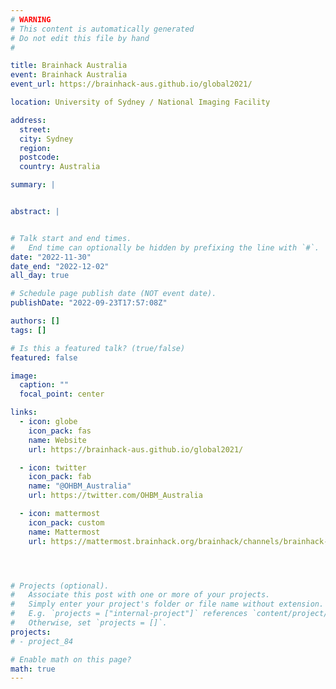```yaml
---
# WARNING
# This content is automatically generated
# Do not edit this file by hand
#

title: Brainhack Australia
event: Brainhack Australia
event_url: https://brainhack-aus.github.io/global2021/

location: University of Sydney / National Imaging Facility

address:
  street:
  city: Sydney
  region:
  postcode:
  country: Australia

summary: |


abstract: |


# Talk start and end times.
#   End time can optionally be hidden by prefixing the line with `#`.
date: "2022-11-30"
date_end: "2022-12-02"
all_day: true

# Schedule page publish date (NOT event date).
publishDate: "2022-09-23T17:57:08Z"

authors: []
tags: []

# Is this a featured talk? (true/false)
featured: false

image:
  caption: ""
  focal_point: center

links:
  - icon: globe
    icon_pack: fas
    name: Website
    url: https://brainhack-aus.github.io/global2021/

  - icon: twitter
    icon_pack: fab
    name: "@OHBM_Australia"
    url: https://twitter.com/OHBM_Australia

  - icon: mattermost
    icon_pack: custom
    name: Mattermost
    url: https://mattermost.brainhack.org/brainhack/channels/brainhack-australasia




# Projects (optional).
#   Associate this post with one or more of your projects.
#   Simply enter your project's folder or file name without extension.
#   E.g. `projects = ["internal-project"]` references `content/project/deep-learning/index.md`.
#   Otherwise, set `projects = []`.
projects:
# - project_84

# Enable math on this page?
math: true
---
```

